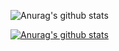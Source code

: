 ![Anurag's github stats](https://github-readme-stats.vercel.app/api?username=debiancc&show_icons=true&theme=radical&include_all_commits=true)


[![Anurag's github stats](https://github-readme-stats.vercel.app/api?username=debiancc)](https://github.com/anuraghazra/github-readme-stats)
